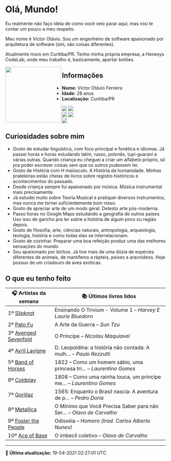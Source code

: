 # Olá, Mundo!

Eu realmente não faço ideia de como você veio parar aqui, mas vou te contar um pouco a meu respeito.

Meu nome é Victor Otávio. Sou um engenheiro de software apaixonado por arquitetura de software (sim, são coisas diferentes).

Atualmente moro em Curitiba/PR. Tenho minha própria empresa, a Henesys CodeLab, onde meu trabalho é, basicamente, apertar botões.

<img align="left" src="https://github.com/vctrtvfrrr/vctrtvfrrr/raw/master/octocat.png" alt="" width="175" />

## Informações

- **Nome:** Victor Otávio Ferreira
- **Idade:** 28 anos
- **Localização:** Curitiba/PR

[![](https://img.shields.io/badge/LinkedIn-victorotavio-blue)](https://www.linkedin.com/in/victorotavio/) [![](https://img.shields.io/badge/Twitter-@vctrtvfrrr-blue)](https://twitter.com/vctrtvfrrr)  
[![](https://img.shields.io/badge/GitHub-vctrtvfrrr-24292e)](https://github.com/vctrtvfrrr) [![](https://img.shields.io/badge/GitLab-vctrtvfrrr-ec5d16)](https://gitlab.com/vctrtvfrrr)  
[![](https://img.shields.io/badge/Email-victor@otavioferreira.com.br-red)](mailto:victor@otavioferreira.com.br)  

## Curiosidades sobre mim

-   Gosto de estudar linguística, com foco principal e fonética e idiomas. Já passei horas e horas estudando latim, russo, polonês, tupi-guarani e várias outras. Quando criança eu cheguei a criar um alfabeto próprio, só pra poder escrever coisas sem que os outros pudessem ler.
-   Gosto de História com H maiúsculo. A História da humanidade. Minhas prateleiras estão cheias de livros sobre registro históricos e acontecimentos do passado.
-   Desde criança sempre fui apaixonado por música. Música instrumental mais precisamente.
-   Já estudei muito sobre Teoria Musical e pratiquei diversos instrumentos, mas nunca me tornei suficientemente bom nisso.
-   Gosto de apreciar arte de um modo geral. Detesto arte pós-moderna.
-   Passo horas no Google Maps estudando a geografia de outros países. Uso isso de gancho pra ler sobre a história de algum povo ou região depois.
-   Gosto de filosofia, arte, ciências naturais, antropologia, arqueologia, teologia, história e como todas elas se interrelacionam.
-   Gosto de cozinhar. Preparar uma boa refeição produz uma das melhores sensações do mundo.
-   Sou apaixonado por bichos. Já tive mais de uma dúzia de espécies diferentes de animais, de mamiferos a répteis, peixes a aracnídeos. Hoje possuo de um criadouro de aves exóticas.


## O que eu tenho feito

|                        🎧 Artistas da semana                        |                      📚 Últimos livros lidos                      |
|---------------------------------------------------------------------|-------------------------------------------------------------------|
| 1º [Slipknot](https://www.last.fm/music/Slipknot)                   | Ensinando O Trivium - Volume 1	–	_Harvey E Laurie Bluedorn_         |
| 2º [Pato Fu](https://www.last.fm/music/Pato+Fu)                     | A Arte da Guerra	–	_Sun Tzu_                                        |
| 3º [Avenged Sevenfold](https://www.last.fm/music/Avenged+Sevenfold) | O Príncipe	–	_Nicolau Maquiavel_                                    |
| 4º [Avril Lavigne](https://www.last.fm/music/Avril+Lavigne)         | D. Leopoldina: a história não contada: A mulh…	–	_Paulo Rezzutti_   |
| 5º [Band of Horses](https://www.last.fm/music/Band+of+Horses)       | 1822 – Como um homem sábio, uma princesa tri…	–	_Laurentino Gomes_  |
| 6º [Coldplay](https://www.last.fm/music/Coldplay)                   | 1808 – Como uma rainha louca, um príncipe me…	–	_Laurentino Gomes_  |
| 7º [Gorillaz](https://www.last.fm/music/Gorillaz)                   | 1565: Enquanto o Brasil nascia: A aventura de p…	–	_Pedro Doria_    |
| 8º [Metallica](https://www.last.fm/music/Metallica)                 | O Mínimo que Você Precisa Saber para não Ser…	–	_Olavo de Carvalho_ |
| 9º [Foster the People](https://www.last.fm/music/Foster+the+People) | Odisséia	–	_Homero (trad. Carlos Alberto Nunes)_                    |
| 10º [Ace of Base](https://www.last.fm/music/Ace+of+Base)            | O imbecil coletivo	–	_Olavo de Carvalho_                            |


---

🚀 **Última atualização:** 19-04-2021 02:27:01 UTC